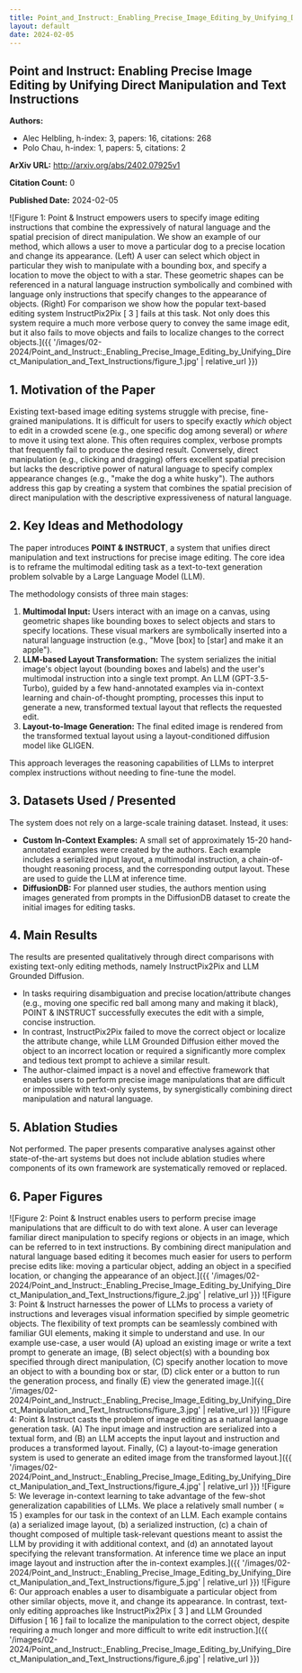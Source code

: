 ```yaml
---
title: Point_and_Instruct:_Enabling_Precise_Image_Editing_by_Unifying_Direct_Manipulation_and_Text_Instructions
layout: default
date: 2024-02-05
---
```

## Point and Instruct: Enabling Precise Image Editing by Unifying Direct Manipulation and Text Instructions
**Authors:**
- Alec Helbling, h-index: 3, papers: 16, citations: 268
- Polo Chau, h-index: 1, papers: 5, citations: 2

**ArXiv URL:** http://arxiv.org/abs/2402.07925v1

**Citation Count:** 0

**Published Date:** 2024-02-05

![Figure 1: Point & Instruct empowers users to specify image editing instructions that combine the expressively of natural language and the spatial precision of direct manipulation. We show an example of our method, which allows a user to move a particular dog to a precise location and change its appearance. (Left) A user can select which object in particular they wish to manipulate with a bounding box, and specify a location to move the object to with a star. These geometric shapes can be referenced in a natural language instruction symbolically and combined with language only instructions that specify changes to the appearance of objects. (Right) For comparison we show how the popular text-based editing system InstructPix2Pix [ 3 ] fails at this task. Not only does this system require a much more verbose query to convey the same image edit, but it also fails to move objects and fails to localize changes to the correct objects.]({{ '/images/02-2024/Point_and_Instruct:_Enabling_Precise_Image_Editing_by_Unifying_Direct_Manipulation_and_Text_Instructions/figure_1.jpg' | relative_url }})
## 1. Motivation of the Paper
Existing text-based image editing systems struggle with precise, fine-grained manipulations. It is difficult for users to specify exactly *which* object to edit in a crowded scene (e.g., one specific dog among several) or *where* to move it using text alone. This often requires complex, verbose prompts that frequently fail to produce the desired result. Conversely, direct manipulation (e.g., clicking and dragging) offers excellent spatial precision but lacks the descriptive power of natural language to specify complex appearance changes (e.g., "make the dog a white husky"). The authors address this gap by creating a system that combines the spatial precision of direct manipulation with the descriptive expressiveness of natural language.

## 2. Key Ideas and Methodology
The paper introduces **POINT & INSTRUCT**, a system that unifies direct manipulation and text instructions for precise image editing. The core idea is to reframe the multimodal editing task as a text-to-text generation problem solvable by a Large Language Model (LLM).

The methodology consists of three main stages:
1.  **Multimodal Input:** Users interact with an image on a canvas, using geometric shapes like bounding boxes to select objects and stars to specify locations. These visual markers are symbolically inserted into a natural language instruction (e.g., "Move [box] to [star] and make it an apple").
2.  **LLM-based Layout Transformation:** The system serializes the initial image's object layout (bounding boxes and labels) and the user's multimodal instruction into a single text prompt. An LLM (GPT-3.5-Turbo), guided by a few hand-annotated examples via in-context learning and chain-of-thought prompting, processes this input to generate a new, transformed textual layout that reflects the requested edit.
3.  **Layout-to-Image Generation:** The final edited image is rendered from the transformed textual layout using a layout-conditioned diffusion model like GLIGEN.

This approach leverages the reasoning capabilities of LLMs to interpret complex instructions without needing to fine-tune the model.

## 3. Datasets Used / Presented
The system does not rely on a large-scale training dataset. Instead, it uses:
*   **Custom In-Context Examples:** A small set of approximately 15-20 hand-annotated examples were created by the authors. Each example includes a serialized input layout, a multimodal instruction, a chain-of-thought reasoning process, and the corresponding output layout. These are used to guide the LLM at inference time.
*   **DiffusionDB:** For planned user studies, the authors mention using images generated from prompts in the DiffusionDB dataset to create the initial images for editing tasks.

## 4. Main Results
The results are presented qualitatively through direct comparisons with existing text-only editing methods, namely InstructPix2Pix and LLM Grounded Diffusion.
*   In tasks requiring disambiguation and precise location/attribute changes (e.g., moving one specific red ball among many and making it black), POINT & INSTRUCT successfully executes the edit with a simple, concise instruction.
*   In contrast, InstructPix2Pix failed to move the correct object or localize the attribute change, while LLM Grounded Diffusion either moved the object to an incorrect location or required a significantly more complex and tedious text prompt to achieve a similar result.
*   The author-claimed impact is a novel and effective framework that enables users to perform precise image manipulations that are difficult or impossible with text-only systems, by synergistically combining direct manipulation and natural language.

## 5. Ablation Studies
Not performed. The paper presents comparative analyses against other state-of-the-art systems but does not include ablation studies where components of its own framework are systematically removed or replaced.

## 6. Paper Figures
![Figure 2: Point & Instruct enables users to perform precise image manipulations that are difficult to do with text alone. A user can leverage familiar direct manipulation to specify regions or objects in an image, which can be referred to in text instructions. By combining direct manipulation and natural language based editing it becomes much easier for users to perform precise edits like: moving a particular object, adding an object in a specified location, or changing the appearance of an object.]({{ '/images/02-2024/Point_and_Instruct:_Enabling_Precise_Image_Editing_by_Unifying_Direct_Manipulation_and_Text_Instructions/figure_2.jpg' | relative_url }})
![Figure 3: Point & Instruct harnesses the power of LLMs to process a variety of instructions and leverages visual information specified by simple geometric objects. The flexibility of text prompts can be seamlessly combined with familiar GUI elements, making it simple to understand and use. In our example use-case, a user would (A) upload an existing image or write a text prompt to generate an image, (B) select object(s) with a bounding box specified through direct manipulation, (C) specify another location to move an object to with a bounding box or star, (D) click enter or a button to run the generation process, and finally (E) view the generated image.]({{ '/images/02-2024/Point_and_Instruct:_Enabling_Precise_Image_Editing_by_Unifying_Direct_Manipulation_and_Text_Instructions/figure_3.jpg' | relative_url }})
![Figure 4: Point & Instruct casts the problem of image editing as a natural language generation task. (A) The input image and instruction are serialized into a textual form, and (B) an LLM accepts the input layout and instruction and produces a transformed layout. Finally, (C) a layout-to-image generation system is used to generate an edited image from the transformed layout.]({{ '/images/02-2024/Point_and_Instruct:_Enabling_Precise_Image_Editing_by_Unifying_Direct_Manipulation_and_Text_Instructions/figure_4.jpg' | relative_url }})
![Figure 5: We leverage in-context learning to take advantage of the few-shot generalization capabilities of LLMs. We place a relatively small number ( ≈ 15 ) examples for our task in the context of an LLM. Each example contains (a) a serialized image layout, (b) a serialized instruction, (c) a chain of thought composed of multiple task-relevant questions meant to assist the LLM by providing it with additional context, and (d) an annotated layout specifying the relevant transformation. At inference time we place an input image layout and instruction after the in-context examples.]({{ '/images/02-2024/Point_and_Instruct:_Enabling_Precise_Image_Editing_by_Unifying_Direct_Manipulation_and_Text_Instructions/figure_5.jpg' | relative_url }})
![Figure 6: Our approach enables a user to disambiguate a particular object from other similar objects, move it, and change its appearance. In contrast, text-only editing approaches like InstructPix2Pix [ 3 ] and LLM Grounded Diffusion [ 16 ] fail to localize the manipulation to the correct object, despite requiring a much longer and more difficult to write edit instruction.]({{ '/images/02-2024/Point_and_Instruct:_Enabling_Precise_Image_Editing_by_Unifying_Direct_Manipulation_and_Text_Instructions/figure_6.jpg' | relative_url }})
